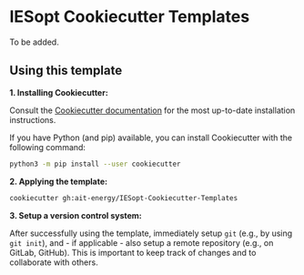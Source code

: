 # IESopt Cookiecutter Templates

To be added.

## Using this template

**1. Installing Cookiecutter:**

Consult the [Cookiecutter documentation](https://cookiecutter.readthedocs.io/en/latest/installation.html) for the most up-to-date installation instructions.

If you have Python (and pip) available, you can install Cookiecutter with the following command:

```bash
python3 -m pip install --user cookiecutter
```

**2. Applying the template:**

```bash
cookiecutter gh:ait-energy/IESopt-Cookiecutter-Templates
```

**3. Setup a version control system:**

After successfully using the template, immediately setup `git` (e.g., by using `git init`), and - if applicable - also setup a remote repository (e.g., on GitLab, GitHub). This is important to keep track of changes and to collaborate with others.
